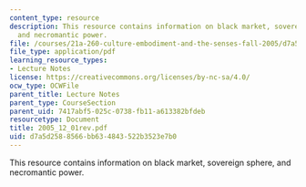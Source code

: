 ```yaml
---
content_type: resource
description: This resource contains information on black market, sovereign sphere,
  and necromantic power.
file: /courses/21a-260-culture-embodiment-and-the-senses-fall-2005/d7a5d2588566bb634843522b3523e7b0_2005_12_01rev.pdf
file_type: application/pdf
learning_resource_types:
- Lecture Notes
license: https://creativecommons.org/licenses/by-nc-sa/4.0/
ocw_type: OCWFile
parent_title: Lecture Notes
parent_type: CourseSection
parent_uid: 7417abf5-025c-0738-fb11-a613382bfdeb
resourcetype: Document
title: 2005_12_01rev.pdf
uid: d7a5d258-8566-bb63-4843-522b3523e7b0
---
```

This resource contains information on black market, sovereign sphere, and necromantic power.